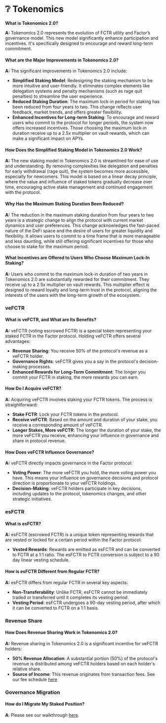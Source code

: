 # ❔ Tokenomics

**What is Tokenomics 2.0?**

**A:** Tokenomics 2.0 represents the evolution of FCTR utility and Factor’s governance model. This new model significantly enhance participation and incentives. It's specifically designed to encourage and reward long-term commitment.

#### **What are the Major Improvements in Tokenomics 2.0?**

**A:** The significant improvements in Tokenomics 2.0 include:

* **Simplified Staking Model**: Redesigning the staking mechanism to be more intuitive and user-friendly. It eliminates complex elements like delegation systems and penalty mechanisms (such as rage quit penalties) to streamline the user experience.
* **Reduced Staking Duration**: The maximum lock-in period for staking has been reduced from four years to two. This change reflects user feedback, market trends, and offers greater flexibility.
* **Enhanced Incentives for Long-term Staking**: To encourage and reward users who commit to the protocol for longer periods, the system now offers increased incentives. Those choosing the maximum lock-in duration receive up to a 2.5x multiplier on vault rewards, which can make a significant impact on APYs.

#### **How Does the Simplified Staking Model in Tokenomics 2.0 Work?**

**A:** The new staking model in Tokenomics 2.0 is streamlined for ease of use and understanding. By removing complexities like delegation and penalties for early withdrawal (rage quit), the system becomes more accessible, especially for newcomers. This model is based on a linear decay principle, where the value and influence of staked tokens gradually decrease over time, encouraging active stake management and continued engagement with the protocol.

#### **Why Has the Maximum Staking Duration Been Reduced?**

**A:** The reduction in the maximum staking duration from four years to two years is a strategic change to align the protocol with current market dynamics and user preferences. This change acknowledges the fast-paced nature of the DeFi space and the desire of users for greater liquidity and flexibility. It allows users to commit to a time frame that is more manageable and less daunting, while still offering significant incentives for those who choose to stake for the maximum period.

#### **What Incentives are Offered to Users Who Choose Maximum Lock-In Staking?**

**A:** Users who commit to the maximum lock-in duration of two years in Tokenomics 2.0 are substantially rewarded for their commitment. They receive up to a 2.5x multiplier on vault rewards. This multiplier effect is designed to reward loyalty and long-term trust in the protocol, aligning the interests of the users with the long-term growth of the ecosystem.

### veFCTR

#### **What is veFCTR, and What are Its Benefits?**

**A:** veFCTR (voting escrowed FCTR) is a special token representing your staked FCTR in the Factor protocol. Holding veFCTR offers several advantages:

* **Revenue Sharing**: You receive 50% of the protocol's revenue as a veFCTR holder.
* **Governance Rights**: veFCTR gives you a say in the protocol's decision-making processes.
* **Enhanced Rewards for Long-Term Commitment**: The longer you commit your FCTR in staking, the more rewards you can earn.

#### **How Do I Acquire veFCTR?**

**A:** Acquiring veFCTR involves staking your FCTR tokens. The process is straightforward:

* **Stake FCTR**: Lock your FCTR tokens in the protocol.
* **Receive veFCTR**: Based on the amount and duration of your stake, you receive a corresponding amount of veFCTR.
* **Longer Stakes, More veFCTR**: The longer the duration of your stake, the more veFCTR you receive, enhancing your influence in governance and share in protocol revenue.

#### **How Does veFCTR Influence Governance?**

**A:** veFCTR directly impacts governance in the Factor protocol:

* **Voting Power**: The more veFCTR you hold, the more voting power you have. This means your influence on governance decisions and protocol direction is proportionate to your veFCTR holdings.
* **Decision-Making**: veFCTR holders participate in key decisions, including updates to the protocol, tokenomics changes, and other strategic initiatives.

### esFCTR

#### **What is esFCTR?**

**A:** esFCTR (escrowed FCTR) is a unique token representing rewards that are vested or locked for a certain period within the Factor protocol:

* **Vested Rewards**: Rewards are emitted as esFCTR and can be converted to FCTR at a 1:1 ratio. The esFCTR to FCTR conversion is subject to a 90 day linear vesting schedule.&#x20;

#### **How is esFCTR Different from Regular FCTR?**

**A:** esFCTR differs from regular FCTR in several key aspects:

* **Non-Transferability**: Unlike FCTR, esFCTR cannot be immediately traded or transferred until it completes its vesting period.
* **Vesting Period**: esFCTR undergoes a 90-day vesting period, after which it can be converted to FCTR on a 1:1 basis.

### Revenue Share

#### **How Does Revenue Sharing Work in Tokenomics 2.0?**

**A:** Revenue sharing in Tokenomics 2.0 is a significant incentive for veFCTR holders:

* **50% Revenue Allocation**: A substantial portion (50%) of the protocol's revenue is distributed among veFCTR holders based on each holder's relative share.
* **Source of Income**: This revenue originates from transaction fees. See our fee schedule [here](../tokenomics/platform-fees.md)

### Governance Migration

#### How do I Migrate My Staked Position?

**A**: Please see our walkthrough [here](tokenomics.md#governance-migration).

